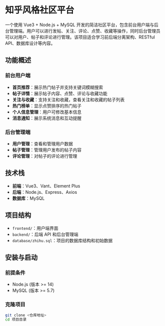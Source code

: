 # 知乎风格社区平台

一个使用 Vue3 + Node.js + MySQL 开发的简洁社区平台，包含前台用户端与后台管理端。用户可以进行发帖、关注、评论、点赞、收藏等操作，同时后台管理员可以对用户、帖子和评论进行管理。该项目适合学习前后端分离架构、RESTful API、数据库设计等内容。

## 功能概述

### 前台用户端
- **首页推荐**：展示热门帖子并支持关键词模糊搜索
- **帖子详情**：展示帖子内容、点赞、评论与收藏功能
- **关注与收藏**：支持关注和收藏，查看关注和收藏的帖子列表
- **热门榜单**：显示点赞排序的热门帖子
- **个人信息管理**：用户可修改基本信息
- **消息通知**：展示系统消息和互动提醒

### 后台管理端
- **用户管理**：查看和管理用户数据
- **帖子管理**：管理用户发布的帖子内容
- **评论管理**：对帖子的评论进行管理

## 技术栈
- **前端**：Vue3、Vant、Element Plus
- **后端**：Node.js、Express、Axios
- **数据库**：MySQL

## 项目结构
- `frontend/`：用户端界面
- `backend/`：后端 API 和后台管理端
- `database/zhihu.sql`：项目的数据库结构和初始数据

## 安装与启动

### 前提条件
- Node.js (版本 >= 14)
- MySQL (版本 >= 5.7)

### 克隆项目
```bash
git clone <仓库地址>
cd 项目目录
